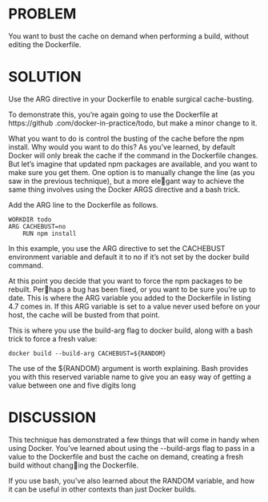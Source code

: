 # PROBLEM
You want to bust the cache on demand when performing a build, without editing the
Dockerfile.

# SOLUTION
Use the ARG directive in your Dockerfile to enable surgical cache-busting.

To demonstrate this, you’re again going to use the Dockerfile at https://github
.com/docker-in-practice/todo, but make a minor change to it.

What you want to do is control the busting of the cache before the npm install.
Why would you want to do this? As you’ve learned, by default Docker will only break
the cache if the command in the Dockerfile changes. But let’s imagine that updated
npm packages are available, and you want to make sure you get them. One option is
to manually change the line (as you saw in the previous technique), but a more elegant way to achieve the same thing involves using the Docker ARGS directive and a
bash trick.

Add the ARG line to the Dockerfile as follows.
```
WORKDIR todo
ARG CACHEBUST=no
    RUN npm install
```
In this example, you use the ARG directive to set the CACHEBUST environment variable
and default it to no if it’s not set by the docker build command.

At this point you decide that you want to force the npm packages to be rebuilt. Perhaps a bug has been fixed, or you want to be sure you’re up to date. This is where the
ARG variable you added to the Dockerfile in listing 4.7 comes in. If this ARG variable is
set to a value never used before on your host, the cache will be busted from that point.
 
This is where you use the build-arg flag to docker build, along with a bash trick
to force a fresh value:

```
docker build --build-arg CACHEBUST=${RANDOM}
```

The use of the ${RANDOM} argument is worth explaining. Bash provides you with
this reserved variable name to give you an easy way of getting a value between one and
five digits long

# DISCUSSION
This technique has demonstrated a few things that will come in handy when using
Docker. You’ve learned about using the --build-args flag to pass in a value to
the Dockerfile and bust the cache on demand, creating a fresh build without changing the Dockerfile.

If you use bash, you’ve also learned about the RANDOM variable, and how it can be
useful in other contexts than just Docker builds.